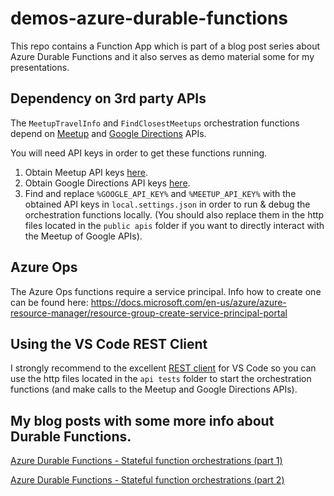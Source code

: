 # demos-azure-durable-functions

This repo contains a Function App which is part of a blog post series about Azure Durable Functions and it also serves as demo material some for my presentations.

## Dependency on 3rd party APIs

The `MeetupTravelInfo` and `FindClosestMeetups` orchestration functions depend on [Meetup](https://www.meetup.com/meetup_api/) and [Google Directions](https://developers.google.com/maps/documentation/directions/start) APIs. 

You will need API keys in order to get these functions running.

1. Obtain Meetup API keys [here](https://secure.meetup.com/meetup_api/key/).
2. Obtain Google Directions API keys [here](https://developers.google.com/maps/documentation/directions/get-api-key).
3. Find and replace `%GOOGLE_API_KEY%` and
`%MEETUP_API_KEY%` with the obtained API keys in `local.settings.json` in order to run & debug the orchestration functions locally. (You should also replace them in the http files located in the `public apis` folder if you want to directly interact with the Meetup of Google APIs).

## Azure Ops

The Azure Ops functions require a service principal. Info how to create one can be found here:
https://docs.microsoft.com/en-us/azure/azure-resource-manager/resource-group-create-service-principal-portal


## Using the VS Code REST Client

I strongly recommend to the excellent [REST client](https://github.com/Huachao/vscode-restclient) for VS Code so you can use the http files located in the `api tests` folder to start the orchestration functions (and make calls to the Meetup and Google Directions APIs).

## My blog posts with some more info about Durable Functions.

[Azure Durable Functions - Stateful function orchestrations (part 1)](http://blog.marcduiker.nl/2017/11/05/durable-azure-functions-stateful-orchestrations.html)

[Azure Durable Functions - Stateful function orchestrations (part 2)](http://blog.marcduiker.nl/2017/11/07/durable-azure-functions-stateful-orchestrations-part2.html)